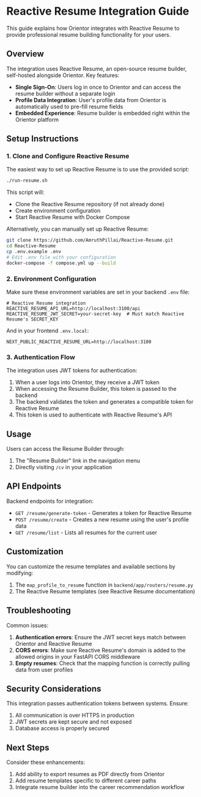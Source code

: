 # Reactive Resume Integration Guide

This guide explains how Orientor integrates with Reactive Resume to provide professional resume building functionality for your users.

## Overview

The integration uses Reactive Resume, an open-source resume builder, self-hosted alongside Orientor. Key features:

- **Single Sign-On**: Users log in once to Orientor and can access the resume builder without a separate login
- **Profile Data Integration**: User's profile data from Orientor is automatically used to pre-fill resume fields
- **Embedded Experience**: Resume builder is embedded right within the Orientor platform

## Setup Instructions

### 1. Clone and Configure Reactive Resume

The easiest way to set up Reactive Resume is to use the provided script:

```bash
./run-resume.sh
```

This script will:
- Clone the Reactive Resume repository (if not already done)
- Create environment configuration
- Start Reactive Resume with Docker Compose

Alternatively, you can manually set up Reactive Resume:

```bash
git clone https://github.com/AmruthPillai/Reactive-Resume.git
cd Reactive-Resume
cp .env.example .env
# Edit .env file with your configuration
docker-compose -f compose.yml up --build
```

### 2. Environment Configuration

Make sure these environment variables are set in your backend `.env` file:

```
# Reactive Resume integration
REACTIVE_RESUME_API_URL=http://localhost:3100/api
REACTIVE_RESUME_JWT_SECRET=your-secret-key  # Must match Reactive Resume's SECRET_KEY
```

And in your frontend `.env.local`:

```
NEXT_PUBLIC_REACTIVE_RESUME_URL=http://localhost:3100
```

### 3. Authentication Flow

The integration uses JWT tokens for authentication:

1. When a user logs into Orientor, they receive a JWT token
2. When accessing the Resume Builder, this token is passed to the backend
3. The backend validates the token and generates a compatible token for Reactive Resume
4. This token is used to authenticate with Reactive Resume's API

## Usage

Users can access the Resume Builder through:

1. The "Resume Builder" link in the navigation menu
2. Directly visiting `/cv` in your application

## API Endpoints

Backend endpoints for integration:

- `GET /resume/generate-token` - Generates a token for Reactive Resume
- `POST /resume/create` - Creates a new resume using the user's profile data
- `GET /resume/list` - Lists all resumes for the current user

## Customization

You can customize the resume templates and available sections by modifying:

1. The `map_profile_to_resume` function in `backend/app/routers/resume.py`
2. The Reactive Resume templates (see Reactive Resume documentation)

## Troubleshooting

Common issues:

1. **Authentication errors**: Ensure the JWT secret keys match between Orientor and Reactive Resume
2. **CORS errors**: Make sure Reactive Resume's domain is added to the allowed origins in your FastAPI CORS middleware
3. **Empty resumes**: Check that the mapping function is correctly pulling data from user profiles

## Security Considerations

This integration passes authentication tokens between systems. Ensure:

1. All communication is over HTTPS in production
2. JWT secrets are kept secure and not exposed
3. Database access is properly secured

## Next Steps

Consider these enhancements:

1. Add ability to export resumes as PDF directly from Orientor
2. Add resume templates specific to different career paths
3. Integrate resume builder into the career recommendation workflow 